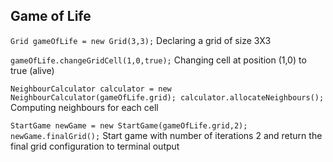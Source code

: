## Game of Life



`Grid gameOfLife = new Grid(3,3);`
Declaring a grid of size 3X3

 `gameOfLife.changeGridCell(1,0,true);`
 Changing cell at position (1,0) to true (alive)
 
 `NeighbourCalculator calculator = new NeighbourCalculator(gameOfLife.grid);
 calculator.allocateNeighbours();`
 Computing neighbours for each cell
 
 `StartGame newGame = new StartGame(gameOfLife.grid,2);
 newGame.finalGrid();`
 Start game with number of iterations 2 and return the final grid configuration to terminal output
